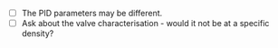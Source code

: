 - [ ] The PID parameters may be different.
- [ ] Ask about the valve characterisation - would it not be at a specific density?